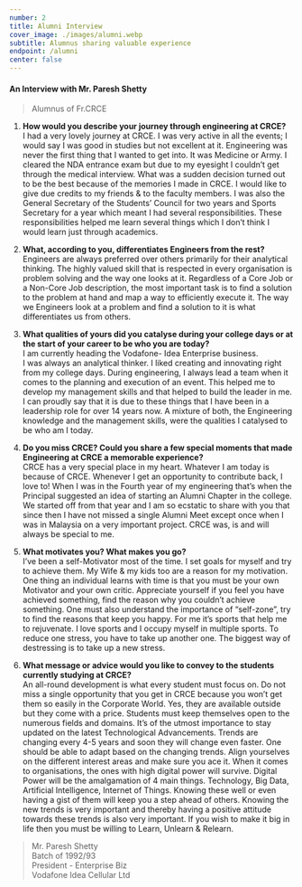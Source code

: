 ```yaml
---
number: 2
title: Alumni Interview
cover_image: ./images/alumni.webp
subtitle: Alumnus sharing valuable experience
endpoint: /alumni
center: false
---
```


#### An Interview with Mr. Paresh Shetty

> Alumnus of Fr.CRCE

1. **How would you describe your journey through engineering at CRCE?<br>**
   I had a very lovely journey at CRCE. I was very active in all the events; I would say I was good in studies but not excellent at it. Engineering was never the first thing that I wanted to get into. It was Medicine or Army. I cleared the NDA entrance exam but due to my eyesight I couldn’t get through the medical interview. What was a sudden decision turned out to be the best because of the memories I made in CRCE. I would like to give due credits to my friends & to the faculty members. I was also the General Secretary of the Students’ Council for two years and Sports Secretary for a year which meant I had several responsibilities. These responsibilities helped me learn several things which I don’t think I would learn just through academics.

2. **What, according to you, differentiates Engineers from the rest?<br>**
   Engineers are always preferred over others primarily for their analytical thinking. The highly valued skill that is respected in every organisation is problem solving and the way one looks at it. Regardless of a Core Job or a Non-Core Job description, the most important task is to find a solution to the problem at hand and map a way to efficiently execute it. The way we Engineers look at a problem and find a solution to it is what differentiates us from others.

3. **What qualities of yours did you catalyse during your college days or at the start of your career to be who you are today?<br>**
   I am currently heading the Vodafone- Idea Enterprise business.  
   I was always an analytical thinker. I liked creating and innovating right from my college days. During engineering, I always lead a team when it comes to the planning and execution of an event. This helped me to develop my management skills and that helped to build the leader in me. I can proudly say that it is due to these things that I have been in a leadership role for over 14 years now.
   A mixture of both, the Engineering knowledge and the management skills, were the qualities I catalysed to be who am I today.

4. **Do you miss CRCE? Could you share a few special moments that made Engineering at CRCE a memorable experience?<br>**
   CRCE has a very special place in my heart. Whatever I am today is because of CRCE. Whenever I get an opportunity to contribute back, I love to! When I was in the Fourth year of my engineering that’s when the Principal suggested an idea of starting an Alumni Chapter in the college. We started off from that year and I am so ecstatic to share with you that since then I have not missed a single Alumni Meet except once when I was in Malaysia on a very important project.
   CRCE was, is and will always be special to me.

5. **What motivates you? What makes you go?<br>**
   I’ve been a self-Motivator most of the time. I set goals for myself and try to achieve them. My Wife & my kids too are a reason for my motivation. One thing an individual learns with time is that you must be your own Motivator and your own critic. Appreciate yourself if you feel you have achieved something, find the reason why you couldn’t achieve something.
   One must also understand the importance of “self-zone”, try to find the reasons that keep you happy. For me it’s sports that help me to rejuvenate. I love sports and I occupy myself in multiple sports. To reduce one stress, you have to take up another one. The biggest way of destressing is to take up a new stress.

6. **What message or advice would you like to convey to the students currently studying at CRCE?<br>**
   An all-round development is what every student must focus on. Do not miss a single opportunity that you get in CRCE because you won’t get them so easily in the Corporate World. Yes, they are available outside but they come with a price. Students must keep themselves open to the numerous fields and domains. It’s of the utmost importance to stay updated on the latest Technological Advancements. Trends are changing every 4-5 years and soon they will change even faster. One should be able to adapt based on the changing trends. Align yourselves on the different interest areas and make sure you ace it.
   When it comes to organisations, the ones with high digital power will survive. Digital Power will be the amalgamation of 4 main things. Technology, Big Data, Artificial Intelligence, Internet of Things. Knowing these well or even having a gist of them will keep you a step ahead of others. Knowing the new trends is very important and thereby having a positive attitude towards these trends is also very important. If you wish to make it big in life then you must be willing to Learn, Unlearn & Relearn.

> Mr. Paresh Shetty<br>
> Batch of 1992/93<br>
> President - Enterprise Biz<br>
> Vodafone Idea Cellular Ltd
